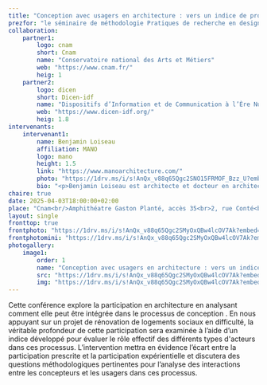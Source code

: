 ```yaml
---
title: "Conception avec usagers en architecture : vers un indice de profondeur de participation"
prezfor: "le séminaire de méthodologie Pratiques de recherche en design et création"
collaboration:
    partner1:
        logo: cnam
        short: Cnam
        name: "Conservatoire national des Arts et Métiers"
        web: "https://www.cnam.fr/"
        heig: 1
    partner2:
        logo: dicen
        short: Dicen-idf
        name: "Dispositifs d’Information et de Communication à l’Ère Numérique – Paris, Ile de France (EA 7339)"
        web: "https://www.dicen-idf.org/"
        heig: 1.8
intervenants:
    intervenant1:
        name: Benjamin Loiseau
        affiliation: MANO 
        logo: mano
        height: 1.5
        link: "https://www.manoarchitecture.com/"
        photo: "https://1drv.ms/i/s!AnQx_v88q65Qgc2SNO15FRMOF_Bzz_U?embed=1&width=500"
        bio: "<p>Benjamin Loiseau est architecte et docteur en architecture. Il dirige MANO, une agence d'architecture spécialisée dans la conception participative. Ses travaux de recherche portent sur les processus de conception en architecture et la place que les usagers peuvent y prendre.</p>"
chaire: true
date: 2025-04-03T18:00:00+02:00
place: "Cnam<br/>Amphithéatre Gaston Planté, accès 35<br>2, rue Conté<br>75003 Paris"
layout: single
fronttop: true
frontphoto: "https://1drv.ms/i/s!AnQx_v88q65Qgc2SMyOxQBw4lcOV7Ak?embed=1&width=1000"
frontphotomini: "https://1drv.ms/i/s!AnQx_v88q65Qgc2SMyOxQBw4lcOV7Ak?embed=1&width=500"
photogallery:
    image1:
        order: 1
        name: "Conception avec usagers en architecture : vers un indice de profondeur de participation, par Benjamin Loiseau"
        src: "https://1drv.ms/i/s!AnQx_v88q65Qgc2SMyOxQBw4lcOV7Ak?embed=1&width=500"
        img: "https://1drv.ms/i/s!AnQx_v88q65Qgc2SMyOxQBw4lcOV7Ak?embed=1&width=1386"
---
```

Cette conférence explore la participation en architecture en analysant comment elle peut être intégrée dans le processus de conception . En nous appuyant sur un projet de rénovation de logements sociaux en difficulté, la véritable profondeur de cette participation sera examinée à l’aide d’un indice développé pour évaluer le rôle effectif des différents types d'acteurs dans ces processus. L’intervention mettra en évidence l’écart entre la participation prescrite et la participation expérientielle et discutera des questions méthodologiques pertinentes pour l’analyse des interactions entre les concepteurs et les usagers dans ces processus.
